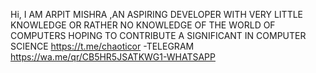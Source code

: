Hi, I AM ARPIT MISHRA ,AN ASPIRING DEVELOPER WITH VERY LITTLE KNOWLEDGE OR RATHER NO KNOWLEDGE OF THE WORLD OF COMPUTERS HOPING TO CONTRIBUTE A SIGNIFICANT IN COMPUTER SCIENCE
https://t.me/chaoticor -TELEGRAM
https://wa.me/qr/CB5HR5JSATKWG1-WHATSAPP
